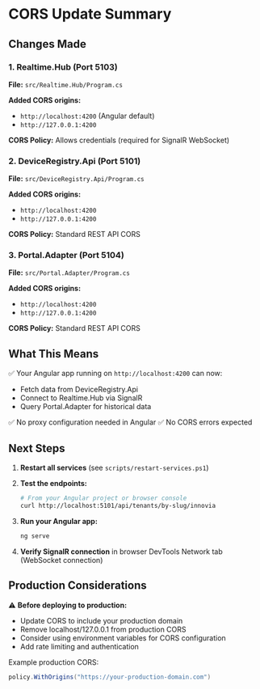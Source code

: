 # CORS Update Summary

## Changes Made

### 1. Realtime.Hub (Port 5103)

**File:** `src/Realtime.Hub/Program.cs`

**Added CORS origins:**

- `http://localhost:4200` (Angular default)
- `http://127.0.0.1:4200`

**CORS Policy:** Allows credentials (required for SignalR WebSocket)

### 2. DeviceRegistry.Api (Port 5101)

**File:** `src/DeviceRegistry.Api/Program.cs`

**Added CORS origins:**

- `http://localhost:4200`
- `http://127.0.0.1:4200`

**CORS Policy:** Standard REST API CORS

### 3. Portal.Adapter (Port 5104)

**File:** `src/Portal.Adapter/Program.cs`

**Added CORS origins:**

- `http://localhost:4200`
- `http://127.0.0.1:4200`

**CORS Policy:** Standard REST API CORS

## What This Means

✅ Your Angular app running on `http://localhost:4200` can now:

- Fetch data from DeviceRegistry.Api
- Connect to Realtime.Hub via SignalR
- Query Portal.Adapter for historical data

✅ No proxy configuration needed in Angular
✅ No CORS errors expected

## Next Steps

1. **Restart all services** (see `scripts/restart-services.ps1`)
2. **Test the endpoints:**

   ```bash
   # From your Angular project or browser console
   curl http://localhost:5101/api/tenants/by-slug/innovia
   ```

3. **Run your Angular app:**

   ```bash
   ng serve
   ```

4. **Verify SignalR connection** in browser DevTools Network tab (WebSocket connection)

## Production Considerations

⚠️ **Before deploying to production:**

- Update CORS to include your production domain
- Remove localhost/127.0.0.1 from production CORS
- Consider using environment variables for CORS configuration
- Add rate limiting and authentication

Example production CORS:

```csharp
policy.WithOrigins("https://your-production-domain.com")
```
